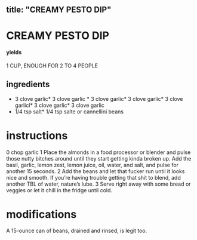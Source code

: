 
	
title: "CREAMY PESTO DIP"
---
# CREAMY PESTO DIP
#### yields
1 CUP, ENOUGH FOR 2 TO 4 PEOPLE
## ingredients
* 3 clove garlic* 3 clove garlic * 3 clove garlic* 3 clove garlic* 3 clove garlicl* 3 clove garlic* 3 clove garlic
* 1/4 tsp salt* 1/4 tsp salte or cannellini beans


# instructions
0 chop garlic
1 Place the almonds in a food processor or blender and pulse those nutty bitches around until they start getting kinda broken up. Add the basil, garlic, lemon zest, lemon juice, oil, water, and salt, and pulse for another 15 seconds.
2 Add the beans and let that fucker run until it looks nice and smooth. If you’re having trouble getting that shit to blend, add another TBL of water, nature’s lube.
3 Serve right away with some bread or veggies or let it chill in the fridge until cold.

# modifications

A 15-ounce can of beans, drained and rinsed, is legit too.
	
	
